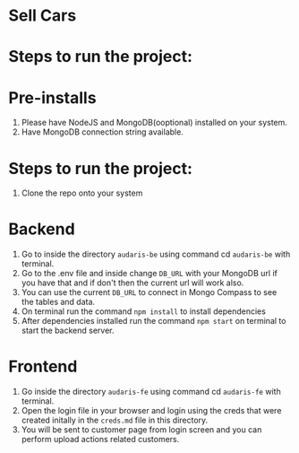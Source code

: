 # Sell Cars

# Steps to run the project:

# Pre-installs

1. Please have NodeJS and MongoDB(ooptional) installed on your system.
2. Have MongoDB connection string available.

# Steps to run the project:

1. Clone the repo onto your system

# Backend
1. Go to inside the directory `audaris-be` using command cd `audaris-be` with terminal.
2. Go to the .env file and inside change `DB_URL` with your MongoDB url if you have that and if don't then the current url will work also.
3. You can use the current `DB_URL` to connect in Mongo Compass to see the tables and data.
4. On terminal run the command `npm install` to install dependencies
5. After dependencies installed run the command `npm start` on terminal to start the backend server.

# Frontend
1. Go inside the directory `audaris-fe` using command cd `audaris-fe` with terminal.
2. Open the login file in your browser and login using the creds that were created initally in the `creds.md` file in this directory.
3. You will be sent to customer page from login screen and you can perform upload actions related customers.
 
